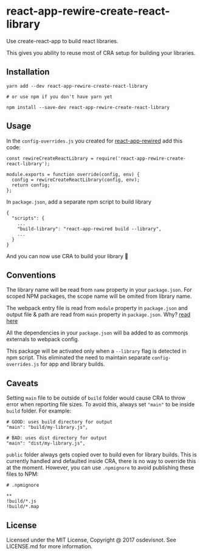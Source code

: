 # react-app-rewire-create-react-library
Use create-react-app to build react libraries.

This gives you ability to reuse most of CRA setup for building your libraries.

## Installation
```
yarn add --dev react-app-rewire-create-react-library

# or use npm if you don't have yarn yet

npm install --save-dev react-app-rewire-create-react-library
```

## Usage
In the `config-overrides.js` you created for [react-app-rewired](https://github.com/timarney/react-app-rewired) add this code:

```
const rewireCreateReactLibrary = require('react-app-rewire-create-react-library');

module.exports = function override(config, env) {
  config = rewireCreateReactLibrary(config, env);
  return config;
};
```

In `package.json`, add a separate npm script to build library

```
{
  "scripts": {
    ...
    "build-library": "react-app-rewired build --library",
    ...
  }
}
```

And you can now use CRA to build your library 💪

## Conventions

The library name will be read from `name` property in your `package.json`. For scoped NPM packages, the scope name will be omited from library name.

The webpack entry file is read from `module` property in `package.json` and output file & path are read from `main` property in `package.json`. Why? [read here](https://github.com/dherman/defense-of-dot-js/blob/master/proposal.md#typical-usage)

All the dependencies in your `package.json` will ba added to as commonjs externals to webpack config.

This package will be activated only when a `--library` flag is detected in npm script. This eliminated the need to maintain separate `config-overrides.js` for app and library builds.

## Caveats

Setting `main` file to be outside of `build` folder would cause CRA to throw error when reporting file sizes. To avoid this, always set `"main"` to be inside `build` folder. For example:
```
# GOOD: uses build directory for output
"main": "build/my-library.js",

# BAD: uses dist directory for output
"main": "dist/my-library.js",
```

`public` folder always gets copied over to build even for library builds. This is currently handled and defaulted inside CRA, there is no way to override this at the moment. However, you can use `.npmignore` to avoid publishing these files to NPM:
```
# .npmignore

**
!build/*.js
!build/*.map
```

## License
Licensed under the MIT License, Copyright @ 2017 osdevisnot. See LICENSE.md for more information.
